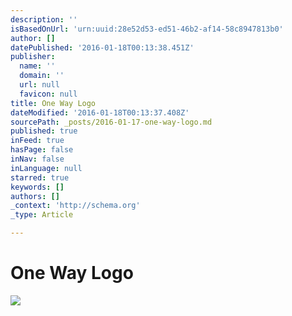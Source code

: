 ```yaml
---
description: ''
isBasedOnUrl: 'urn:uuid:28e52d53-ed51-46b2-af14-58c8947813b0'
author: []
datePublished: '2016-01-18T00:13:38.451Z'
publisher:
  name: ''
  domain: ''
  url: null
  favicon: null
title: One Way Logo
dateModified: '2016-01-18T00:13:37.408Z'
sourcePath: _posts/2016-01-17-one-way-logo.md
published: true
inFeed: true
hasPage: false
inNav: false
inLanguage: null
starred: true
keywords: []
authors: []
_context: 'http://schema.org'
_type: Article

---
```

# One Way Logo
![](https://the-grid-user-content.s3-us-west-2.amazonaws.com/8484c468-e467-4975-b10d-33a994814550.png)